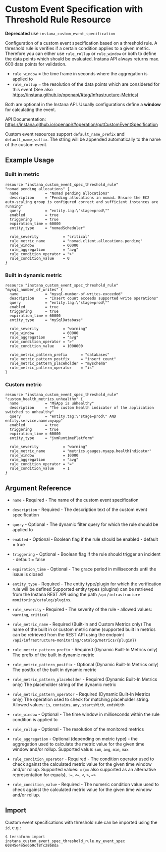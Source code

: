 # Custom Event Specification with Threshold Rule Resource

**Deprecated** use `instana_custom_event_specification`

Configuration of a custom event specification based on a threshold rule. A threshold rule is verifies if a certain 
condition applies to a given metric. Therefore you can either use `rule_rollup` or `rule_window` or both to define 
the data points which should be evaluated. Instana API always returns max. 600 data points for validation.

- `rule_window` = the time frame in seconds where the aggregation is applied to
- `rule_rollup` = the resolution of the data points which are considered for this event (See also <https://instana.github.io/openapi/#tag/Infrastructure-Metrics>)

Both are optional in the Instana API. Usually configurations define a **window** for calculating the event.

API Documentation: <https://instana.github.io/openapi/#operation/putCustomEventSpecification>

Custom event resources support `default_name_prefix` and `default_name_suffix`. The string will be appended automatically
to the name of the custom event.

## Example Usage

### Built in metric

```hcl
resource "instana_custom_event_spec_threshold_rule" "nomad_pending_allocations" {
  name            = "Nomad pending allocations"
  description     = "Pending allocations in nomad. Ensure the EC2 auto-scaling group is configured correct and sufficient instances are running"
  query           = "entity.tag:\"stage=prod\""
  enabled         = true
  triggering      = true
  expiration_time = 60000
  entity_type     = "nomadScheduler"

  rule_severity           = "critical"
  rule_metric_name        = "nomad.client.allocations.pending"
  rule_window             = 60000
  rule_aggregation        = "avg"
  rule_condition_operator = ">"
  rule_condition_value    = 0
}
```

### Built in dynamic metric

```hcl
resource "instana_custom_event_spec_threshold_rule" "mysql_number_of_writes" {
  name            = "mysql-number-of-writes-exceeded"
  description     = "Insert count exceeds supported write operations"
  query           = "entity.tag:\"stage=prod\""
  enabled         = true
  triggering      = true
  expiration_time = 60000
  entity_type     = "mySqlDatabase"

  rule_severity           = "warning"
  rule_window             = 60000
  rule_aggregation        = "avg"
  rule_condition_operator = ">"
  rule_condition_value    = 1000000

  rule_metric_pattern_prefix      = "databases"
  rule_metric_pattern_postfix     = "insert_count"
  rule_metric_pattern_placeholder = "myschema"
  rule_metric_pattern_operator    = "is"
}
```

### Custom metric

```hcl
resource "instana_custom_event_spec_threshold_rule" "custom_health_metrics_unhealthy" {
  name            = "MyApp is unhealthy"
  description     = "The custom health indicator of the application switched to unhealthy"
  query           = "entity.tag:\"stage=prod\" AND entity.service.name:myapp"
  enabled         = true
  triggering      = true
  expiration_time = 60000
  entity_type     = "jvmRuntimePlatform"

  rule_severity           = "warning"
  rule_metric_name        = "metrics.gauges.myapp.healthIndicator"
  rule_window             = 10000
  rule_aggregation        = "avg"
  rule_condition_operator = "="
  rule_condition_value    = 1
}
```

## Argument Reference

* `name` - Required - The name of the custom event specification
* `description` - Required - The description text of the custom event specification
* `query` - Optional - The dynamic filter query for which the rule should be applied to
* `enabled` - Optional - Boolean flag if the rule should be enabled - default = true
* `triggering` - Optional - Boolean flag if the rule should trigger an incident - default = false
* `expiration_time` - Optional - The grace period in milliseconds until the issue is closed
* `entity_type` - Required - The entity type/plugin for which the verification rule will be defined
Supported entity types (plugins) can be retrieved from the Instana REST API using the path
`/api/infrastructure-monitoring/catalog/plugins`.
* `rule_severity` - Required - The severity of the rule - allowed values: `warning`, `critical`
  
* `rule_metric_name` - Required (Built-In and Custom Metrics only) The name of the built in or custom metric name (supported
built in metrics can be retrieved from the REST API using the endpoint `/api/infrastructure-monitoring/catalog/metrics/{plugin}`)

* `rule_metric_pattern_prefix` - Required (Dynamic Built-In Metrics only) The prefix of the built in dynamic metric
* `rule_metric_pattern_postfix` - Optional (Dynamic Built-In Metrics only) The postfix of the built in dynamic metric
* `rule_metric_pattern_placeholder` - Required (Dynamic Built-In Metrics only) The placeholder string of the dynamic metric
* `rule_metric_pattern_operator` - Required (Dynamic Built-In Metrics only) The operation used to check for matching
placeholder string. Allowed values:  `is`, `contains`, `any`, `startsWith`, `endsWith`

* `rule_window` - Optional - The time window in milliseconds within the rule condition is applied to
* `rule_rollup` - Optional - The resolution of the monitored metrics
* `rule_aggregation` - Optional (depending on metric type) - the aggregation used to calculate the metric value for the given
time window and/or rollup. Supported value: `sum`, `avg`, `min`, `max`
* `rule_condition_operator` - Required - The condition operator used to check against the calculated metric value for the given
time window and/or rollup. Supported values: `=` (`==` also supported as an alternative representation for equals), `!=`, `<=`, 
`<`, `>`, `=>`
* `rule_condition_value` - Required - The numeric condition value used to check against the calculated metric value for the given
time window and/or rollup.

## Import

Custom event specifications with threshold rule can be imported using the `id`, e.g.:

```
$ terraform import instana_custom_event_spec_threshold_rule.my_event_spec 60845e4e5e6b9cf8fc2868da
```
